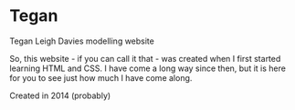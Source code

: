 # Tegan
Tegan Leigh Davies modelling website

So, this website - if you can call it that - was created when I first started learning HTML and CSS.
I have come a long way since then, but it is here for you to see just how much I have come along.

Created in 2014 (probably)
